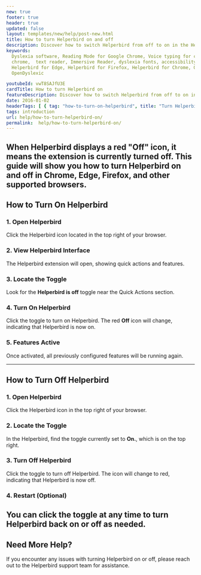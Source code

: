```yaml
---
new: true
footer: true
header: true
updated: false
layout: templates/new/help/post-new.html
title: How to turn Helperbird on and off
description: Discover how to switch Helperbird from off to on in the Helperbird extension.
keywords:
  Dyslexia software, Reading Mode for Google Chrome, Voice typing for chrome, Text to speech for
  chrome,  text reader, Immersive Reader, dyslexia fonts, accessibility software, dyslexia software,
  Helperbird for Edge, Helperbird for Firefox, Helperbird for Chrome, Opendyslexic for Chrome,
  OpenDyslexic

youtubeId: vwT8SAJfU3E
cardTitle: How to turn Helperbird on
featureDescription: Discover how to switch Helperbird from off to on in the Helperbird extension.
date: 2016-01-02
headerTags: [ { tag: "how-to-turn-on-helperbird", title: "Turn Helperbird On" },{ tag: "how-to-turn-off-helperbird", title: "Turn Helperbird Off"  }]  
tags: introduction
url: help/how-to-turn-helperbird-on/
permalink:  help/how-to-turn-helperbird-on/
---
```





When Helperbird displays a red "Off" icon, it means the extension is currently turned off. This guide will show you how to turn Helperbird on and off in Chrome, Edge, Firefox, and other supported browsers.
---

## How to Turn On Helperbird

### 1. Open Helperbird

Click the Helperbird icon located in the top right of your browser.

### 2. View Helperbird Interface

The Helperbird extension will open, showing quick actions and features.

### 3. Locate the Toggle

Look for the **Helperbird is off** toggle near the Quick Actions section.

### 4. Turn On Helperbird
Click the toggle to turn on Helperbird. The red **Off** icon will change, indicating that Helperbird is now on.

### 5. Features Active

Once activated, all previously configured features will be running again.



---

## How to Turn Off Helperbird

### 1. Open Helperbird

Click the Helperbird icon in the top right of your browser.

### 2. Locate the Toggle

In the Helperbird, find the toggle currently set to **On.**, which is on the top right.

### 3. Turn Off Helperbird

Click the toggle to turn off Helperbird. The icon will change to red, indicating that Helperbird is now off.

### 4. Restart (Optional)

You can click the toggle at any time to turn Helperbird back on or off as needed.
---

## Need More Help?
If you encounter any issues with turning Helperbird on or off, please reach out to the Helperbird support team for assistance.